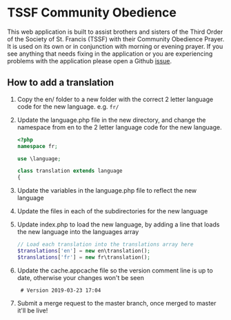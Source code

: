 # TSSF Community Obedience
This web application is built to assist brothers and sisters of the Third Order of the Society of St. Francis (TSSF) with their Community Obedience Prayer. It is used on its own or in conjunction with morning or evening prayer.
If you see anything that needs fixing in the application or you are experiencing problems with the application please open a Github [issue](https://github.com/TSSF-Asia-Pacific/communityobedience/issues).

## How to add a translation

1. Copy the en/ folder to a new folder with the correct 2 letter language code for the new language. e.g. ```fr/```

2. Update the language.php file in the new directory, and change the namespace from en to the 2 letter language code for the new language.
   ```php
   <?php
   namespace fr;
   
   use \language;
   
   class translation extends language
   {
   ```

3. Update the variables in the language.php file to reflect the new language

4. Update the files in each of the subdirectories for the new language

5. Update index.php to load the new language, by adding a line that loads the new language into the languages array
   ```php
   // Load each translation into the translations array here
   $translations['en'] = new en\translation();
   $translations['fr'] = new fr\translation();
   ```

6. Update the cache.appcache file so the version comment line is up to date, otherwise your changes won't be seen
   ```
    # Version 2019-03-23 17:04
    ```

7. Submit a merge request to the master branch, once merged to master it'll be live!